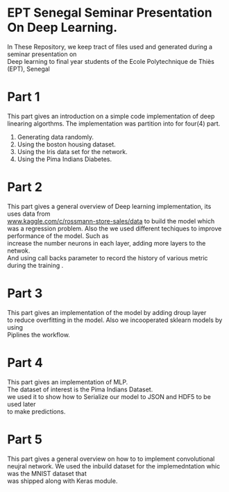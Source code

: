 # EPT Senegal Seminar Presentation On Deep Learning.

In These Repository, we keep tract of files used and generated during a seminar presentation on   
Deep learning to final year students of the Ecole Polytechnique de Thiès (EPT), Senegal

# Part 1

This part gives an introduction on a simple code implementation of deep linearing algorthms.
The implementation was partition into for four(4) part.

1. Generating data randomly.
2. Using the boston housing dataset.
3. Using the Iris data set for the network.
4. Using the Pima Indians Diabetes.


# Part 2
This part gives a general overview of Deep learning implementation, its uses data from  
www.kaggle.com/c/rossmann-store-sales/data to build the model which was a regression problem.
Also the we used different techiques to improve performance of the model. Such as   
increase the number neurons in each layer, adding more layers to the netwok.  
And using call backs parameter to record the history of various metric during the training .

# Part 3
This part gives an implementation of the model by adding droup layer  
to reduce overfitting in the model. Also we incooperated sklearn models by using   
Piplines the workflow.

# Part 4
This part gives an implementation of MLP.  
The dataset of interest is the Pima Indians Dataset.   
we used it to show how to Serialize our model to JSON and HDF5 to be used later   
to make predictions.

# Part 5
This part gives a general overview on how to to implement convolutional neujral network.
We used the inbuild dataset for the implemedntation whic was the MNIST dataset that   
was shipped along with Keras module.
